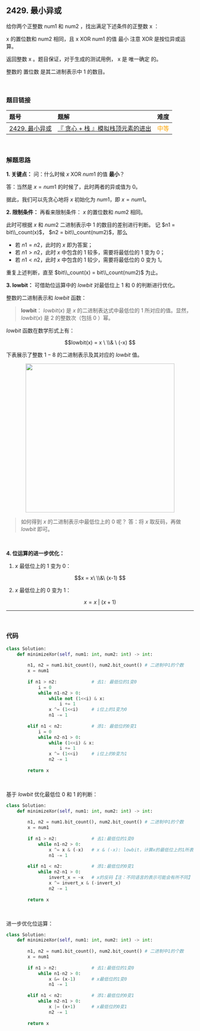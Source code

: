 
## 2429. 最小异或

给你两个正整数 num1 和 num2 ，找出满足下述条件的正整数 x ：

x 的置位数和 num2 相同，且
x XOR num1 的值 最小
注意 XOR 是按位异或运算。

返回整数 x 。题目保证，对于生成的测试用例， x 是 唯一确定 的。

整数的 置位数 是其二进制表示中 1 的数目。


<br>

### 题目链接

| 题号 |  题解 | 难度 |
| :-----| :---- | :----: |
| [2429. 最小异或](https://leetcode.cn/problems/minimize-xor/description/) |  [『 贪心 + 栈 』模拟栈顶元素的进出](https://leetcode.cn/problems/minimize-xor/solutions/1864037/by-flix-0phq/) | <font color="orange"> 中等 </font> |

<br>






### 解题思路

**1. 关键点：**
问：什么时候 $x\ \text{XOR}\ num1$ 的值 **最小**？

答：当然是 $x = num1$ 的时候了，此时两者的异或值为 $0$。

据此，我们可以先贪心地将 $x$ 初始化为 $num1$，即 $x = num1$。
<br>

**2. 限制条件：**
再看来限制条件： $x$ 的置位数和 $num2$ 相同。

此时可根据 $x$ 和 $num2$ 二进制表示中 $1$ 的数目的差别进行判断。
记 $n1 = bit\\_count(x)$， $n2 = bit\\_count(num2)$，那么

* 若 $n1=n2$，此时的 $x$ 即为答案；
* 若 $n1>n2$，此时 $x$ 中包含的 $1$ 较多，需要将最低位的 $1$ 变为 $0$；
* 若 $n1<n2$，此时 $x$ 中包含的 $1$ 较少，需要将最低位的 $0$ 变为 $1$。


重复上述判断，直至 $bit\\_count(x) = bit\\_count(num2)$ 为止。
<br>

**3. lowbit：**
可借助位运算中的 $lowbit$ 对最低位上 $1$ 和 $0$ 的判断进行优化。

整数的二进制表示和 $lowbit$ 函数：
> **lowbit**： $lowbit(x)$ 是 $x$ 的二进制表达式中最低位的 $1$ 所对应的值。显然， $lowbit(x)$ 是 $2$ 的整数次（包括 $0$ ）幂。 

$lowbit$ 函数在数学形式上有：

$$lowbit(x) = x \ \\& \ (-x) $$

下表展示了整数 $1-8$ 的二进制表示及其对应的 $lowbit$ 值。



<!-- ![lowbit.png](https://pic.leetcode-cn.com/1651062591-YRDhfS-lowbit.png){:width=400} -->

<p align="center">
  <img src="https://pic.leetcode-cn.com/1651062591-YRDhfS-lowbit.png" width="400"/>
</p>

> 如何得到 $x$ 的二进制表示中最低位上的 $0$ 呢？
> 答：将 $x$ 取反码，再做 $lowbit$ 即可。

<br>

**4. 位运算的进一步优化：**

1. $x$ 最低位上的 $1$ 变为 $0$：

$$x = x\ \\&\ (x-1) $$

2. $x$ 最低位上的 $0$ 变为 $1$：

$$x = x\ |\ (x+1)  $$

---



<br>


### 代码
```Python []
class Solution:
    def minimizeXor(self, num1: int, num2: int) -> int:
        
        n1, n2 = num1.bit_count(), num2.bit_count() # 二进制中1的个数
        x = num1
        
        if n1 > n2:             # 去1: 最低位的1变0
            i = 0
            while n1-n2 > 0:
                while not (1<<i) & x:
                    i += 1
                x ^= (1<<i)     # i位上的1变为0
                n1 -= 1
        
        elif n1 < n2:           # 添1: 最低位的0变1
            i = 0
            while n2-n1 > 0:
                while (1<<i) & x:
                    i += 1
                x ^= (1<<i)     # i位上的0变为1
                n2 -= 1
                
        return x
```      
   
<br>

基于 $lowbit$ 优化最低位 $0$ 和 $1$ 的判断：
     
        
```Python []   
class Solution:
    def minimizeXor(self, num1: int, num2: int) -> int:
        
        n1, n2 = num1.bit_count(), num2.bit_count() # 二进制中1的个数
        x = num1
        
        if n1 > n2:             # 去1:最低位的1变0
            while n1-n2 > 0:
                x ^= x & (-x)   # x & (-x): lowbit，计算x的最低位上的1所表示的值
                n1 -= 1
        
        elif n1 < n2:           # 添1:最低位的0变1
            while n2-n1 > 0:
                invert_x = ~x   # x的反码【注：不同语言的表示可能会有所不同】
                x ^= invert_x & (-invert_x)
                n2 -= 1
                
        return x
```


<br>

进一步优化位运算：
     
        
```Python []  
class Solution:
    def minimizeXor(self, num1: int, num2: int) -> int:
        
        n1, n2 = num1.bit_count(), num2.bit_count() # 二进制中1的个数
        x = num1
        
        if n1 > n2:             # 去1:最低位的1变0
            while n1-n2 > 0:
                x &= (x-1)      # x最低位的1变0
                n1 -= 1
        
        elif n1 < n2:           # 添1:最低位的0变1
            while n2-n1 > 0:
                x |= (x+1)      # x最低位的0变1
                n2 -= 1
                
        return x
```
